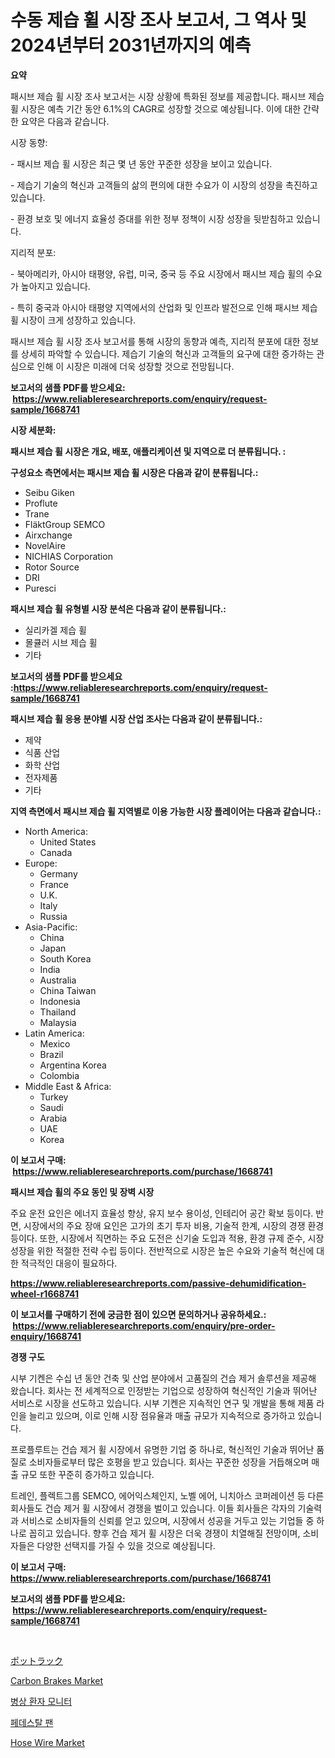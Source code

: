 <p><h1>수동 제습 휠 시장 조사 보고서, 그 역사 및 2024년부터 2031년까지의 예측</h1></p><p><strong>요약</strong></p>
<p><p>패시브 제습 휠 시장 조사 보고서는 시장 상황에 특화된 정보를 제공합니다. 패시브 제습 휠 시장은 예측 기간 동안 6.1%의 CAGR로 성장할 것으로 예상됩니다. 이에 대한 간략한 요약은 다음과 같습니다.</p><p>시장 동향:</p><p>- 패시브 제습 휠 시장은 최근 몇 년 동안 꾸준한 성장을 보이고 있습니다.</p><p>- 제습기 기술의 혁신과 고객들의 삶의 편의에 대한 수요가 이 시장의 성장을 촉진하고 있습니다.</p><p>- 환경 보호 및 에너지 효율성 증대를 위한 정부 정책이 시장 성장을 뒷받침하고 있습니다.</p><p>지리적 분포:</p><p>- 북아메리카, 아시아 태평양, 유럽, 미국, 중국 등 주요 시장에서 패시브 제습 휠의 수요가 높아지고 있습니다.</p><p>- 특히 중국과 아시아 태평양 지역에서의 산업화 및 인프라 발전으로 인해 패시브 제습 휠 시장이 크게 성장하고 있습니다.</p><p>패시브 제습 휠 시장 조사 보고서를 통해 시장의 동향과 예측, 지리적 분포에 대한 정보를 상세히 파악할 수 있습니다. 제습기 기술의 혁신과 고객들의 요구에 대한 증가하는 관심으로 인해 이 시장은 미래에 더욱 성장할 것으로 전망됩니다.</p></p>
<p><strong>보고서의 샘플 PDF를 받으세요: &nbsp;<a href="https://www.reliableresearchreports.com/enquiry/request-sample/1668741">https://www.reliableresearchreports.com/enquiry/request-sample/1668741</a></strong></p>
<p><strong>시장 세분화:</strong></p>
<p><strong> 패시브 제습 휠 시장은 개요, 배포, 애플리케이션 및 지역으로 더 분류됩니다. :</strong></p>
<p><strong>구성요소 측면에서는 패시브 제습 휠 시장은 다음과 같이 분류됩니다.:</strong></p>
<p><ul><li>Seibu Giken</li><li>Proflute</li><li>Trane</li><li>FläktGroup SEMCO</li><li>Airxchange</li><li>NovelAire</li><li>NICHIAS Corporation</li><li>Rotor Source</li><li>DRI</li><li>Puresci</li></ul></p>
<p><strong> 패시브 제습 휠 유형별 시장 분석은 다음과 같이 분류됩니다.:</strong></p>
<p><ul><li>실리카겔 제습 휠</li><li>몰큘러 시브 제습 휠</li><li>기타</li></ul></p>
<p><strong>보고서의 샘플 PDF를 받으세요 :<a href="https://www.reliableresearchreports.com/enquiry/request-sample/1668741">https://www.reliableresearchreports.com/enquiry/request-sample/1668741</a></strong></p>
<p><strong> 패시브 제습 휠 응용 분야별 시장 산업 조사는 다음과 같이 분류됩니다.:</strong></p>
<p><ul><li>제약</li><li>식품 산업</li><li>화학 산업</li><li>전자제품</li><li>기타</li></ul></p>
<p><strong>지역 측면에서 패시브 제습 휠 지역별로 이용 가능한 시장 플레이어는 다음과 같습니다.:</strong></p>
<p><ul>
    <li>
        North America:
        <ul>
            <li>United States</li>
            <li>Canada</li>
        </ul>
    </li>
    <li>
        Europe:
        <ul>
            <li>Germany</li>
            <li>France</li>
            <li>U.K.</li>
            <li>Italy</li>
            <li>Russia</li>
        </ul>
    </li>
    <li>
        Asia-Pacific:
        <ul>
            <li>China</li>
            <li>Japan</li>
            <li>South Korea</li>
            <li>India</li>
            <li>Australia</li>
            <li>China Taiwan</li>
            <li>Indonesia</li>
            <li>Thailand</li>
            <li>Malaysia</li>
        </ul>
    </li>
    <li>
        Latin America:
        <ul>
            <li>Mexico</li>
            <li>Brazil</li>
            <li>Argentina Korea</li>
            <li>Colombia</li>
        </ul>
    </li>
    <li>
        Middle East & Africa:
        <ul>
            <li>Turkey</li>
            <li>Saudi</li>
            <li>Arabia</li>
            <li>UAE</li>
            <li>Korea</li>
        </ul>
    </li>
    </ul></p>
<p><strong>이 보고서 구매: &nbsp;<a href="https://www.reliableresearchreports.com/purchase/1668741">https://www.reliableresearchreports.com/purchase/1668741</a></strong></p>
<p><strong>패시브 제습 휠의 주요 동인 및 장벽 시장</strong></p>
<p><p>주요 운전 요인은 에너지 효율성 향상, 유지 보수 용이성, 인테리어 공간 확보 등이다. 반면, 시장에서의 주요 장애 요인은 고가의 초기 투자 비용, 기술적 한계, 시장의 경쟁 환경 등이다. 또한, 시장에서 직면하는 주요 도전은 신기술 도입과 적용, 환경 규제 준수, 시장 성장을 위한 적절한 전략 수립 등이다. 전반적으로 시장은 높은 수요와 기술적 혁신에 대한 적극적인 대응이 필요하다.</p></p>
<p><strong><a href="https://www.reliableresearchreports.com/passive-dehumidification-wheel-r1668741">https://www.reliableresearchreports.com/passive-dehumidification-wheel-r1668741</a></strong></p>
<p><strong>이 보고서를 구매하기 전에 궁금한 점이 있으면 문의하거나 공유하세요.: &nbsp;<a href="https://www.reliableresearchreports.com/enquiry/pre-order-enquiry/1668741">https://www.reliableresearchreports.com/enquiry/pre-order-enquiry/1668741</a></strong></p>
<p><strong>경쟁 구도</strong></p>
<p><p>시부 기켄은 수십 년 동안 건축 및 산업 분야에서 고품질의 건습 제거 솔루션을 제공해 왔습니다. 회사는 전 세계적으로 인정받는 기업으로 성장하여 혁신적인 기술과 뛰어난 서비스로 시장을 선도하고 있습니다. 시부 기켄은 지속적인 연구 및 개발을 통해 제품 라인을 늘리고 있으며, 이로 인해 시장 점유율과 매출 규모가 지속적으로 증가하고 있습니다.</p><p>프로플루트는 건습 제거 휠 시장에서 유명한 기업 중 하나로, 혁신적인 기술과 뛰어난 품질로 소비자들로부터 많은 호평을 받고 있습니다. 회사는 꾸준한 성장을 거듭해오며 매출 규모 또한 꾸준히 증가하고 있습니다.</p><p>트레인, 플렉트그룹 SEMCO, 에어익스체인지, 노벨 에어, 니치아스 코퍼레이션 등 다른 회사들도 건습 제거 휠 시장에서 경쟁을 벌이고 있습니다. 이들 회사들은 각자의 기술력과 서비스로 소비자들의 신뢰를 얻고 있으며, 시장에서 성공을 거두고 있는 기업들 중 하나로 꼽히고 있습니다. 향후 건습 제거 휠 시장은 더욱 경쟁이 치열해질 전망이며, 소비자들은 다양한 선택지를 가질 수 있을 것으로 예상됩니다.</p></p>
<p><strong>이 보고서 구매: &nbsp; <a href="https://www.reliableresearchreports.com/purchase/1668741">https://www.reliableresearchreports.com/purchase/1668741</a></strong></p>
<p><strong>보고서의 샘플 PDF를 받으세요: &nbsp;<a href="https://www.reliableresearchreports.com/enquiry/request-sample/1668741">https://www.reliableresearchreports.com/enquiry/request-sample/1668741</a></strong><strong></strong></p>
<p>&nbsp;</p>
<p><p><a href="https://github.com/MosesSpinka1914/Market-Research-Report-List-1/blob/main/879840628411.md">ポットラック</a></p><p><a href="https://github.com/globismark/Market-Research-Report-List-2/blob/main/carbon-brakes-market.md">Carbon Brakes Market</a></p><p><a href="https://github.com/Tristiarton768456/Market-Research-Report-List-1/blob/main/590891825844.md">병상 환자 모니터</a></p><p><a href="https://medium.com/@jerrodhilll68/%ED%94%BC%EB%94%B0%EC%A1%80-%EB%B2%B5%EC%8A%A4-%EC%8B%9C%EC%9E%A5-%EA%B7%9C%EB%AA%A8-%EC%8B%9C%EC%9E%A5-%EC%A0%84%EB%A7%9D-%EB%B0%8F-%EC%8B%9C%EC%9E%A5-%EC%98%88%EC%B8%A1-2024%EB%85%84%EB%B6%80%ED%84%B0-2031%EB%85%84%EA%B9%8C%EC%A7%80-f8095858a7c8">페데스탈 팬</a></p><p><a href="https://issuu.com/reportprime-2/docs/hose-wire-market-size-2030.pptx">Hose Wire Market</a></p></p>